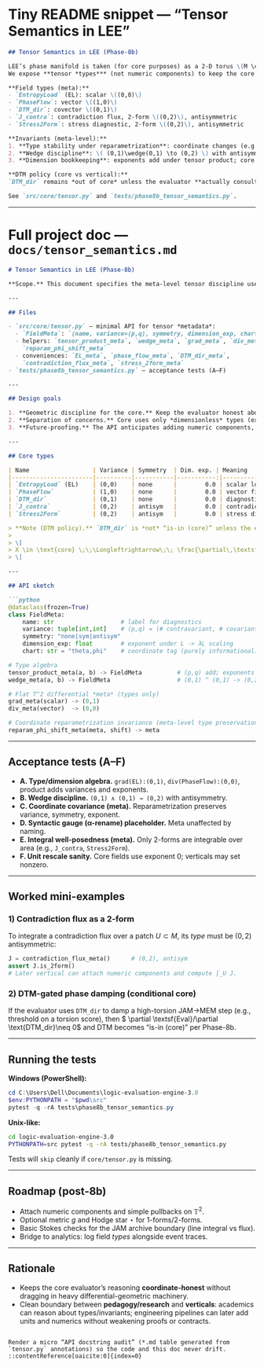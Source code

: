# Tiny README snippet — “Tensor Semantics in LEE”

```md
## Tensor Semantics in LEE (Phase-8b)

LEE’s phase manifold is taken (for core purposes) as a 2-D torus \(M \cong \mathbb{T}^2\).  
We expose **tensor *types*** (not numeric components) to keep the core evaluator geometrically disciplined.

**Field types (meta):**
- `EntropyLoad` (EL): scalar \((0,0)\)
- `PhaseFlow`: vector \((1,0)\)
- `DTM_dir`: covector \((0,1)\)
- `J_contra`: contradiction flux, 2-form \((0,2)\), antisymmetric
- `Stress2Form`: stress diagnostic, 2-form \((0,2)\), antisymmetric

**Invariants (meta-level):**
1. **Type stability under reparametrization**: coordinate changes (e.g., \(\phi \mapsto \phi+\alpha\)) preserve variance \((p,q)\), symmetry, and dimension exponent.
2. **Wedge discipline**: \( (0,1)\wedge(0,1) \to (0,2) \) with antisymmetry.
3. **Dimension bookkeeping**: exponents add under tensor product; core fields use exponent \(0\). (Nonzero exponents are reserved for verticals.)

**DTM policy (core vs vertical):**
`DTM_dir` remains *out of core* unless the evaluator **actually consults it to decide/modify** a legal phase transition (e.g., to damp a high-torsion JAM→MEM). If consulted, DTM becomes “is-in (core)” per the Phase-8b rule.

See `src/core/tensor.py` and `tests/phase8b_tensor_semantics.py`.
```

---

# Full project doc — `docs/tensor_semantics.md`

````md
# Tensor Semantics in LEE (Phase-8b)

**Scope.** This document specifies the meta-level tensor discipline used by LEE’s core evaluator. We model *types* (rank/variance, symmetry, dimension exponents) on the phase manifold \(M \cong \mathbb{T}^2\). Numeric components, metrics, and Hodge duals are deferred to verticals.

---

## Files

- `src/core/tensor.py` — minimal API for tensor *metadata*:
  - `FieldMeta`: `(name, variance=(p,q), symmetry, dimension_exp, chart)`
  - helpers: `tensor_product_meta`, `wedge_meta`, `grad_meta`, `div_meta`,
    `reparam_phi_shift_meta`
  - conveniences: `EL_meta`, `phase_flow_meta`, `DTM_dir_meta`,
    `contradiction_flux_meta`, `stress_2form_meta`
- `tests/phase8b_tensor_semantics.py` — acceptance tests (A–F)

---

## Design goals

1. **Geometric discipline for the core.** Keep the evaluator honest about what objects it produces/consumes across phase transitions.
2. **Separation of concerns.** Core uses only *dimensionless* types (exponent \(0\)); verticals (physics/biomed) may introduce nonzero exponents.
3. **Future-proofing.** The API anticipates adding numeric components, connections, and integrals without breaking core contracts.

---

## Core types

| Name                  | Variance | Symmetry  | Dim. exp. | Meaning                                    |
|-----------------------|----------|-----------|-----------:|--------------------------------------------|
| `EntropyLoad` (EL)    | (0,0)    | none      |        0.0 | scalar load functional on \(M\)            |
| `PhaseFlow`           | (1,0)    | none      |        0.0 | vector field for phase transport           |
| `DTM_dir`             | (0,1)    | none      |        0.0 | diagnostic torsion direction (1-form)      |
| `J_contra`            | (0,2)    | antisym   |        0.0 | contradiction flux 2-form                  |
| `Stress2Form`         | (0,2)    | antisym   |        0.0 | stress diagnostic 2-form                   |

> **Note (DTM policy).** `DTM_dir` is *not* “is-in (core)” unless the evaluator actually consults it to choose/modify a legal phase transition. Once consulted, it becomes core per the formal rule:
>
> \[
> X \in \text{core} \;\;\Longleftrightarrow\;\; \frac{\partial\,\textsf{Eval}}{\partial X}\neq 0 \;\;\lor\;\; X\text{ is needed to prove } I_1\text{–}I_6 \text{ about }\textsf{Eval}.
> \]

---

## API sketch

```python
@dataclass(frozen=True)
class FieldMeta:
    name: str                   # label for diagnostics
    variance: tuple[int,int]    # (p,q) = (# contravariant, # covariant)
    symmetry: "none|sym|antisym"
    dimension_exp: float        # exponent under L -> λL scaling
    chart: str = "theta,phi"    # coordinate tag (purely informational)

# Type algebra
tensor_product_meta(a, b) -> FieldMeta          # (p,q) add; exponents add
wedge_meta(a, b) -> FieldMeta                   # (0,1) ^ (0,1) -> (0,2) antisym

# Flat T^2 differential *meta* (types only)
grad_meta(scalar) -> (0,1)
div_meta(vector)  -> (0,0)

# Coordinate reparametrization invariance (meta-level type preservation)
reparam_phi_shift_meta(meta, shift) -> meta
````

---

## Acceptance tests (A–F)

* **A. Type/dimension algebra.** `grad(EL):(0,1)`, `div(PhaseFlow):(0,0)`, product adds variances and exponents.
* **B. Wedge discipline.** `(0,1) ∧ (0,1) → (0,2)` with antisymmetry.
* **C. Coordinate covariance (meta).** Reparametrization preserves variance, symmetry, exponent.
* **D. Syntactic gauge (α-rename) placeholder.** Meta unaffected by naming.
* **E. Integral well-posedness (meta).** Only 2-forms are integrable over area (e.g., `J_contra`, `Stress2Form`).
* **F. Unit rescale sanity.** Core fields use exponent 0; verticals may set nonzero.

---

## Worked mini-examples

### 1) Contradiction flux as a 2-form

To integrate a contradiction flux over a patch $U \subset M$, its *type* must be $(0,2)$ antisymmetric:

```python
J = contradiction_flux_meta()      # (0,2), antisym
assert J.is_2form()
# Later vertical can attach numeric components and compute ∫_U J.
```

### 2) DTM-gated phase damping (conditional core)

If the evaluator uses `DTM_dir` to damp a high-torsion JAM→MEM step (e.g., threshold on a torsion score), then $ \partial \textsf{Eval}/\partial \text{DTM\_dir}\neq 0$ and DTM becomes “is-in (core)” per Phase-8b.

---

## Running the tests

**Windows (PowerShell):**

```powershell
cd C:\Users\Dell\Documents\logic-evaluation-engine-3.0
$env:PYTHONPATH = "$pwd\src"
pytest -q -rA tests\phase8b_tensor_semantics.py
```

**Unix-like:**

```bash
cd logic-evaluation-engine-3.0
PYTHONPATH=src pytest -q -rA tests/phase8b_tensor_semantics.py
```

Tests will `skip` cleanly if `core/tensor.py` is missing.

---

## Roadmap (post-8b)

* Attach numeric components and simple pullbacks on $\mathbb{T}^2$.
* Optional metric $g$ and Hodge star $\star$ for 1-forms/2-forms.
* Basic Stokes checks for the JAM archive boundary (line integral vs flux).
* Bridge to analytics: log field *types* alongside event traces.

---

## Rationale

* Keeps the core evaluator’s reasoning **coordinate-honest** without dragging in heavy differential-geometric machinery.
* Clean boundary between **pedagogy/research** and **verticals**: academics can reason about types/invariants; engineering pipelines can later add units and numerics without weakening proofs or contracts.

```

Render a micro “API docstring audit” (*.md table generated from `tensor.py` annotations) so the code and this doc never drift.
::contentReference[oaicite:0]{index=0}
```
